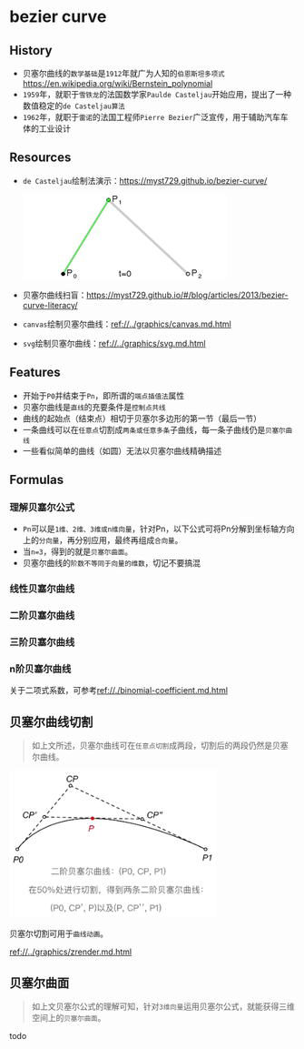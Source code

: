 # bezier curve

## History 

* 贝塞尔曲线的`数学基础`是`1912`年就广为人知的`伯恩斯坦多项式` <https://en.wikipedia.org/wiki/Bernstein_polynomial>
* `1959`年，就职于`雪铁龙`的法国数学家`Paulde Casteljau`开始应用，提出了一种数值稳定的`de Casteljau算法`
* `1962`年，就职于`雷诺`的法国工程师`Pierre Bezier`广泛宣传，用于辅助汽车车体的工业设计

## Resources

* `de Casteljau`绘制法演示：<https://myst729.github.io/bezier-curve/>

    <img src="./img/bezier-quadratic-animation.gif">

* 贝塞尔曲线扫盲：<https://myst729.github.io/#/blog/articles/2013/bezier-curve-literacy/>
* `canvas`绘制贝塞尔曲线：<ref://../graphics/canvas.md.html>
* `svg`绘制贝塞尔曲线：<ref://../graphics/svg.md.html>



## Features

* 开始于`P0`并结束于`Pn`，即所谓的`端点插值法`属性
* 贝塞尔曲线是`直线`的充要条件是`控制点共线`
* 曲线的起始点（结束点）相切于贝塞尔多边形的第一节（最后一节）
* 一条曲线可以在`任意点`切割成`两条或任意多条`子曲线，每一条子曲线仍是`贝塞尔曲线`
* 一些看似简单的曲线（如圆）无法以贝塞尔曲线精确描述





## Formulas

### 理解贝塞尔公式

* `Pn`可以是`1维、2维、3维或n维向量`，针对Pn，以下公式可将Pn分解到坐标轴方向上的`分向量`，再分别应用，最终再组成`合向量`。
* 当`n=3`，得到的就是`贝塞尔曲面`。
* 贝塞尔曲线的`阶数不等同于向量的维数`，切记不要搞混

<script type="text/x-mathjax-config">
    MathJax.Hub.Config({
        extensions: ["tex2jax.js"],
        TeX: { extensions: ["AMSmath.js"]},
        jax: ["input/TeX","output/HTML-CSS"],
        tex2jax: {inlineMath: [["$","$"],["\\(","\\)"]]}
    });
</script>
<script src="http://258i.com/static/bower_components/MathJax/MathJax.js"></script>

### 线性贝塞尔曲线
<script type="math/tex; mode=display">
B(t)=P_0+(P_1-P_0)t = P_0 (1-t) + P_1 t, t\in[0,1]
x \leftrightarrow y
</script>


### 二阶贝塞尔曲线
<script type="math/tex; mode=display">
B(t)=P_0 (1-t)^2 + 2P_1 t(1-t) + P_2 t^2, t\in[0,1]
</script>


### 三阶贝塞尔曲线
<script type="math/tex; mode=display">
B(t)=(1-t)^3 P_0+3t(1-t)^2 P_1+3(1-t)t^2 P_2 + t^3 P_3,t\in[0,1]
</script>


### n阶贝塞尔曲线
<script type="math/tex; mode=display">
B(t)=\sum_{i=0}^{n}\binom{n}{i}P_i(1-t)^{n-i}t^i,t\in[0,1]
</script>

<script type="math/tex">
其中，\binom{n}{i} = C_n^i为二项式系数。
</script>
关于二项式系数，可参考<ref://./binomial-coefficient.md.html>


## 贝塞尔曲线切割

> 如上文所述，贝塞尔曲线可在`任意点切割`成两段，切割后的两段仍然是贝塞尔曲线。

 <img src="./img/math-bezier-divide.png" style="max-height: 260px;">

贝塞尔切割可用于`曲线动画`。

<ref://../graphics/zrender.md.html>




## 贝塞尔曲面

> 如上文贝塞尔公式的理解可知，针对`3维向量`运用贝塞尔公式，就能获得三维空间上的`贝塞尔曲面`。

todo

